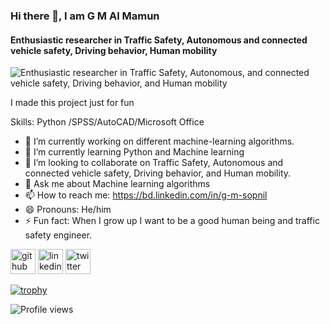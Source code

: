 ### Hi there 👋, I am G M Al Mamun
#### Enthusiastic researcher in Traffic Safety, Autonomous and connected vehicle safety, Driving behavior, Human mobility
![Enthusiastic researcher in Traffic Safety, Autonomous, and connected vehicle safety, Driving behavior, and Human mobility](https://i.ytimg.com/vi/FAh_ex6niTY/maxresdefault.jpg)

I made this project just for fun

Skills: Python /SPSS/AutoCAD/Microsoft Office

- 🔭 I’m currently working on different machine-learning algorithms.  
- 🌱 I’m currently learning Python and Machine learning  
- 👯 I’m looking to collaborate on Traffic Safety, Autonomous and connected vehicle safety, Driving behavior, and Human mobility. 
- 💬 Ask me about Machine learning algorithms   
- 📫 How to reach me: https://bd.linkedin.com/in/g-m-sopnil 
- 😄 Pronouns: He/him 
- ⚡ Fun fact: When I grow up I want to be a good human being and traffic safety engineer. 


[<img src='https://cdn.jsdelivr.net/npm/simple-icons@3.0.1/icons/github.svg' alt='github' height='40'>](https://github.com/Sopnil99)  [<img src='https://cdn.jsdelivr.net/npm/simple-icons@3.0.1/icons/linkedin.svg' alt='linkedin' height='40'>](https://www.linkedin.com/in/https://bd.linkedin.com/in/g-m-sopnil/)  [<img src='https://cdn.jsdelivr.net/npm/simple-icons@3.0.1/icons/twitter.svg' alt='twitter' height='40'>](https://twitter.com/https://twitter.com/GSopnil)  

[![trophy](https://github-profile-trophy.vercel.app/?username=Sopnil99)](https://github.com/ryo-ma/github-profile-trophy)

![Profile views](https://gpvc.arturio.dev/Sopnil99)  
